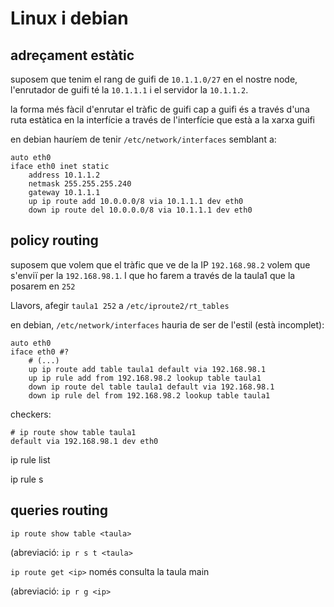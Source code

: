 # Linux i debian

## adreçament estàtic

suposem que tenim el rang de guifi de `10.1.1.0/27` en el nostre node, l'enrutador de guifi té la `10.1.1.1` i el servidor la `10.1.1.2`.

la forma més fàcil d'enrutar el tràfic de guifi cap a guifi és a través d'una ruta estàtica en la interfície a través de l'interfície que està a la xarxa guifi

en debian hauríem de tenir `/etc/network/interfaces` semblant a:

```
auto eth0 
iface eth0 inet static
    address 10.1.1.2
    netmask 255.255.255.240
    gateway 10.1.1.1
    up ip route add 10.0.0.0/8 via 10.1.1.1 dev eth0
    down ip route del 10.0.0.0/8 via 10.1.1.1 dev eth0
```

## policy routing

suposem que volem que el tràfic que ve de la IP `192.168.98.2` volem que s'enviï per la `192.168.98.1`. I que ho farem a través de la taula1 que la posarem en `252`

Llavors, afegir `taula1 252` a `/etc/iproute2/rt_tables`

en debian, `/etc/network/interfaces` hauria de ser de l'estil (està incomplet):

```
auto eth0 
iface eth0 #?
    # (...)
    up ip route add table taula1 default via 192.168.98.1
    up ip rule add from 192.168.98.2 lookup table taula1
    down ip route del table taula1 default via 192.168.98.1
    down ip rule del from 192.168.98.2 lookup table taula1
```

checkers:

```
# ip route show table taula1
default via 192.168.98.1 dev eth0 
```

ip rule list

ip rule s

## queries routing

`ip route show table <taula>`

(abreviació: `ip r s t <taula>`


`ip route get <ip>` només consulta la taula main

(abreviació: `ip r g <ip>`
